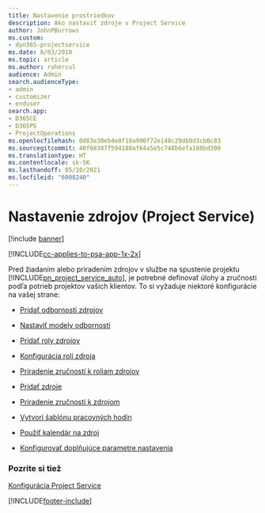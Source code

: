 ```yaml
---
title: Nastavenie prostriedkov
description: Ako nastaviť zdroje v Project Service
author: JohnPBurrows
ms.custom:
- dyn365-projectservice
ms.date: 8/03/2018
ms.topic: article
ms.author: ruhercul
audience: Admin
search.audienceType:
- admin
- customizer
- enduser
search.app:
- D365CE
- D365PS
- ProjectOperations
ms.openlocfilehash: 0d83e30eb4e0f10a990f72e148c29db9d3cb0c83
ms.sourcegitcommit: 40f68387f594180af64a5e5c748b6efa188bd300
ms.translationtype: HT
ms.contentlocale: sk-SK
ms.lasthandoff: 05/10/2021
ms.locfileid: "6008240"
---
```

# <a name="set-up-resources-project-service"></a>Nastavenie zdrojov (Project Service)

[!include [banner](../includes/psa-now-project-operations.md)]

[!INCLUDE[cc-applies-to-psa-app-1x-2x](../includes/cc-applies-to-psa-app-1x-2x.md)]

Pred žiadaním alebo priradením zdrojov v službe na spustenie projektu [!INCLUDE[pn_project_service_auto](../includes/pn-project-service-auto.md)], je potrebné definovať úlohy a zručnosti podľa potrieb projektov vašich klientov. To si vyžaduje niektoré konfigurácie na vašej strane:  
  
-   [Pridať odbornosti zdrojov](../psa/add-resource-skills.md)  
  
-   [Nastaviť modely odbornosti](../psa/set-up-proficiency-models.md)  
  
-   [Pridať roly zdrojov](../psa/add-resource-roles.md)  
  
-   [Konfigurácia rolí zdroja](../psa/configure-resource-roles.md)  
  
-   [Priradenie zručností k roliam zdrojov](../psa/associate-skills-with-resource-roles.md)  
  
-   [Pridať zdroje](../psa/add-resources.md)  
  
-   [Priradenie zručností k zdrojom](../psa/associate-skills-with-resources.md)  
  
-   [Vytvorí šablónu pracovných hodín](../psa/create-work-hours-template.md)  
  
-   [Použiť kalendár na zdroj](../psa/apply-calendar-resource.md)  
  
-   [Konfigurovať doplňujúce parametre nastavenia](../psa/configure-additional-parameters-settings.md)  
  
### <a name="see-also"></a>Pozrite si tiež  
 [Konfigurácia Project Service](../psa/configure.md)


[!INCLUDE[footer-include](../includes/footer-banner.md)]
